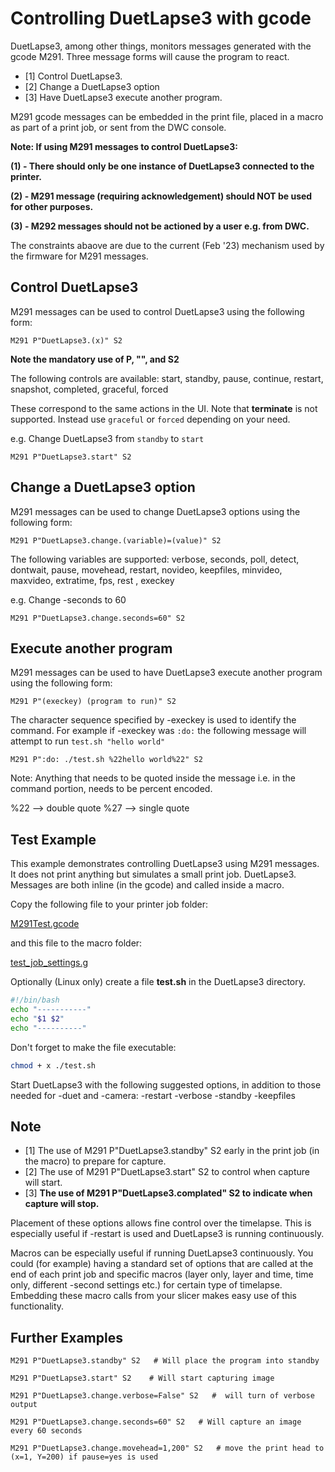 # Controlling DuetLapse3 with gcode

DuetLapse3, among other things, monitors messages generated with the gcode M291.
Three message forms will cause the program to react.

- [1]  Control DuetLapse3.
- [2]  Change a DuetLapse3 option
- [3]  Have DuetLapse3 execute another program.

M291 gcode messages can be embedded in the print file, placed in a macro as part of a print job, or sent from the DWC console.

**Note: If using M291 messages to control DuetLapse3:**

**(1) - There should only be one instance of DuetLapse3 connected to the printer.**

**(2) - M291 message (requiring acknowledgement) should NOT be used for other purposes.**

**(3) - M292 messages should not be actioned by a user e.g. from DWC.**

The constraints abaove are due to the current (Feb '23) mechanism used by the firmware for M291 messages.

## Control DuetLapse3

M291 messages can be used to control DuetLapse3 using the following form:

```text
M291 P"DuetLapse3.(x)" S2
```

**Note the mandatory use of P, "", and S2**

The following controls are available:
start, standby, pause, continue, restart, snapshot, completed, graceful, forced

These correspond to the same actions in the UI.
Note that **terminate** is not supported.  Instead use `graceful` or `forced` depending on your need.

e.g. Change DuetLapse3 from `standby` to `start`

```text
M291 P"DuetLapse3.start" S2
```

## Change a DuetLapse3 option

M291 messages can be used to change DuetLapse3 options using the following form:

```text
M291 P"DuetLapse3.change.(variable)=(value)" S2
```

The following variables are supported:
verbose, seconds, poll, detect, dontwait, pause, movehead, restart, novideo, keepfiles, minvideo, maxvideo, extratime, fps, rest , execkey

e.g. Change -seconds to 60

```text
M291 P"DuetLapse3.change.seconds=60" S2
```

## Execute another program

M291 messages can be used to have DuetLapse3 execute another program using the following form:

```text
M291 P"(execkey) (program to run)" S2
```

The character sequence specified by -execkey is used to identify the command. For example if -execkey was `:do:` the following message will attempt to run `test.sh "hello world"`

```text
M291 P":do: ./test.sh %22hello world%22" S2
```

Note: Anything that needs to be quoted inside the message i.e. in the command portion, needs to be percent encoded.

%22 --> double quote
%27 --> single quote

## Test Example

This example demonstrates controlling DuetLapse3 using M291 messages.
It does not print anything but simulates a small print job.
DuetLapse3. Messages are both inline (in the gcode) and called inside a macro.

Copy the following file to your printer job folder:

[M291Test.gcode](https://github.com/stuartofmt/DuetLapse3/blob/main/Examples/M291Test.gcode)

and this file to the macro folder:

[test_job_settings.g](https://github.com/stuartofmt/DuetLapse3/blob/main/Examples/test_job_settings.g)

Optionally (Linux only) create a file **test.sh** in the DuetLapse3 directory.

```bash
#!/bin/bash
echo "-----------"
echo "$1 $2"
echo "----------"
```

Don't forget to make the file executable:

```bash
chmod + x ./test.sh
```

Start DuetLapse3 with the following suggested options, in addition to those needed for -duet and -camera:
-restart -verbose -standby -keepfiles

## Note

- [1]  The use of M291 P"DuetLapse3.standby" S2  early in the print job (in the macro) to prepare for capture.
- [2]  The use of M291 P"DuetLapse3.start" S2 to control when capture will start.
- [3]  **The use of M291 P"DuetLapse3.complated" S2  to indicate when capture will stop.**

Placement of these options allows fine control over the timelapse.  This is especially useful if -restart is used and DuetLapse3 is running continuously.

Macros can be especially useful if running DuetLapse3 continuously.
You could (for example) having a standard set of options that are called at the end of each print job and specific macros (layer only, layer and time, time only, different -second settings etc.) for certain type of timelapse.
Embedding these macro calls from your slicer makes easy use of this functionality.

## Further Examples

```text
M291 P"DuetLapse3.standby" S2   # Will place the program into standby
```

```text
M291 P"DuetLapse3.start" S2    # Will start capturing image
```

```text
M291 P"DuetLapse3.change.verbose=False" S2   #  will turn of verbose output
```

```text
M291 P"DuetLapse3.change.seconds=60" S2   # Will capture an image every 60 seconds
```

```text
M291 P"DuetLapse3.change.movehead=1,200" S2   # move the print head to (x=1, Y=200) if pause=yes is used
```
